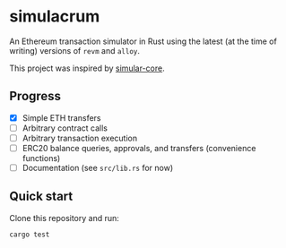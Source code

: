 # simulacrum

An Ethereum transaction simulator in Rust using the latest (at the time of
writing) versions of `revm` and `alloy`.

This project was inspired by [simular-core](https://github.com/simular-fi/simular-core/).

## Progress

- [x] Simple ETH transfers
- [ ] Arbitrary contract calls
- [ ] Arbitrary transaction execution
- [ ] ERC20 balance queries, approvals, and transfers (convenience functions)
- [ ] Documentation (see `src/lib.rs` for now)

## Quick start

Clone this repository and run:

```bash
cargo test
```
